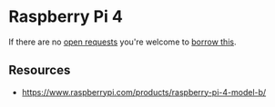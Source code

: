 # Raspberry Pi 4
If there are no [open requests](../../../../issues?q=is%3Aissue+is%3Aopen+%22Raspberry+Pi+4%22+in%3Atitle) you're welcome to [borrow this](../../../../issues/new?title=Borrow%20request%20for%20Raspberry%20Pi%204&body=1%20piece%20of%20[this](../blob/main/Hardware/Computers/Raspberry_Pi_4.md)%20for%20~2%20weeks.).

## Resources
- https://www.raspberrypi.com/products/raspberry-pi-4-model-b/
